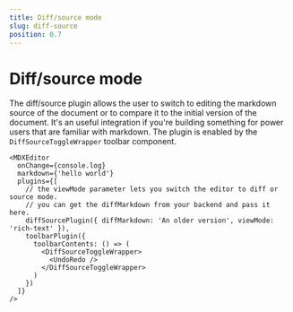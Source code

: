 ```yaml
---
title: Diff/source mode
slug: diff-source
position: 0.7
---
```


# Diff/source mode

The diff/source plugin allows the user to switch to editing the markdown source of the document or to compare it to the initial version of the document.
It's an useful integration if you're building something for power users that are familiar with markdown. The plugin is enabled by the `DiffSourceToggleWrapper` toolbar component.

```tsx
<MDXEditor
  onChange={console.log}
  markdown={'hello world'}
  plugins={[
    // the viewMode parameter lets you switch the editor to diff or source mode.
    // you can get the diffMarkdown from your backend and pass it here.
    diffSourcePlugin({ diffMarkdown: 'An older version', viewMode: 'rich-text' }),
    toolbarPlugin({
      toolbarContents: () => (
        <DiffSourceToggleWrapper>
          <UndoRedo />
        </DiffSourceToggleWrapper>
      )
    })
  ]}
/>
```
